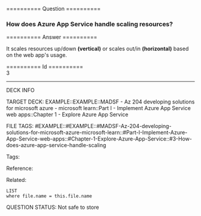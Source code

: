 ========== Question ==========  

### How does Azure App Service handle scaling resources?  

========== Answer ==========  

It scales resources up/down **(vertical)** or scales out/in **(horizontal)**
based on the web app's usage.

========== Id ==========  
3

---

DECK INFO

TARGET DECK: EXAMPLE::EXAMPLE::MADSF - Az 204 developing solutions for microsoft azure - microsoft learn::Part I - Implement Azure App Service web apps::Chapter 1 - Explore Azure App Service

FILE TAGS: #EXAMPLE::#EXAMPLE::#MADSF-Az-204-developing-solutions-for-microsoft-azure-microsoft-learn::#Part-I-Implement-Azure-App-Service-web-apps::#Chapter-1-Explore-Azure-App-Service::#3-How-does-azure-app-service-handle-scaling

Tags:

Reference:

Related:

```dataview
LIST
where file.name = this.file.name
```

QUESTION STATUS: Not safe to store
